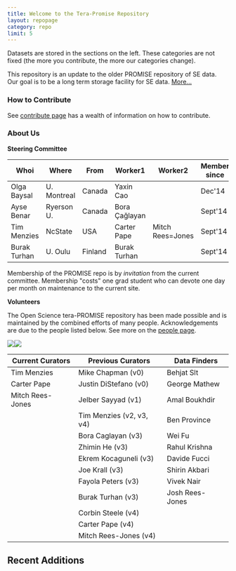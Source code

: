 ```yaml
---
title: Welcome to the Tera-Promise Repository
layout: repopage
category: repo
limit: 5
---
```


Datasets are stored in the sections on the left. These categories are not fixed (the more you contribute, the more our categories change). 

This repository is an update to the older PROMISE repository of SE data.
Our goal is to be a long term storage facility for SE data. [More...](about) 

### How to Contribute 

See [contribute page](/repo/contribute) has a wealth of information on how to contribute.


### About Us

**Steering Committee**

Whoi        |Where      |From     |Worker1       |Worker2       |Member since
------------|-----------|---------|--------------|--------------|---------------
Olga Baysal |U. Montreal| Canada  | Yaxin Cao    |              |Dec'14
Ayse Benar  |Ryerson U. | Canada  |Bora Çağlayan |              |Sept'14
Tim Menzies |NcState    | USA     |Carter Pape   | Mitch Rees=Jones|Sept'14
Burak Turhan|U. Oulu    | Finland |Burak Turhan  |              |Sept'14 

Membership of the PROMISE repo is by _invitation_ from the current committee.
Membership "costs" one grad student who can devote one day per month on maintenance to the current site.

**Volunteers**

The Open Science tera-PROMISE repository has been made possible and is maintained by the combined efforts of many people. Acknowledgements are due to the people listed below. See more on the [people page](/repo/people).

<img src="http://openscience.us/img/2015-02-13-hackathon3.jpg"><img src="http://openscience.us/img/2015-04-03-hackathon.jpg">

Current Curators | Previous Curators        |   Data Finders  
-----------------|--------------------------|------------------
Tim Menzies      | Mike Chapman (v0)        | Behjat Slt       
Carter Pape      | Justin DiStefano (v0)    | George Mathew    
Mitch Rees-Jones | Jelber Sayyad (v1)       | Amal Boukhdir    
                 | Tim Menzies (v2, v3, v4) | Ben Province     
                 | Bora Caglayan (v3)       | Wei Fu           
                 | Zhimin He (v3)           | Rahul Krishna    
                 | Ekrem Kocaguneli (v3)    | Davide Fucci     
                 | Joe Krall (v3)           | Shirin Akbari    
                 | Fayola Peters (v3)       | Vivek Nair       
                 | Burak Turhan (v3)        | Josh Rees-Jones  
                 | Corbin Steele (v4)       |                  
                 | Carter Pape (v4)         |                  
                 | Mitch Rees-Jones (v4)    |                  


## Recent Additions

